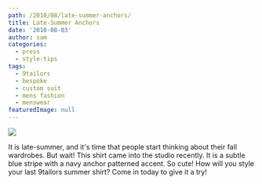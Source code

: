 ```yaml
---
path: /2010/08/late-summer-anchors/
title: Late-Summer Anchors
date: '2010-08-03'
author: sam
categories:
  - press
  - style-tips
tags:
  - 9tailors
  - bespoke
  - custom suit
  - mens fashion
  - menswear
featuredImage: null
---
```

[![](http://2.bp.blogspot.com/_20LDsLnO2rk/TFg-6SVKrgI/AAAAAAAAAzU/H3hEC5YmxvY/s400/DSC06412.JPG)](http://2.bp.blogspot.com/_20LDsLnO2rk/TFg-6SVKrgI/AAAAAAAAAzU/H3hEC5YmxvY/s1600/DSC06412.JPG)

It is late-summer, and it's time that people start thinking about their fall wardrobes. But wait! This shirt came into the studio recently. It is a subtle blue stripe with a navy anchor patterned accent. So cute! How will you style your last 9tailors summer shirt? Come in today to give it a try!
